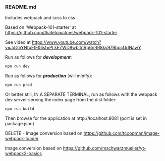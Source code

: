 ### README.md

Includes webpack and scss to css

Based on 'Webpack-101-starter' at https://github.com/Ihatetomatoes/webpack-101-starter

See video at https://www.youtube.com/watch?v=JdGnYNtuEtE&list=PLkEZWD8wbltnRp6nRR8kv97RbpcUdNawY

Run as follows for ***development***:

```javascript
npm run dev
```

Run as follows for ***production*** (will minify):

```javascript
npm run prod
```

Or better still, IN A SEPARATE TERMINAL, run as follows with the webpack dev server serving the index page from the dist folder:

```javascript
npm run build
```

Then browse for the application at http://localhost:8081 (port is set in package.json)

DELETE - Image conversion based on https://github.com/tcoopman/image-webpack-loader

Image conversion based on https://github.com/mschwarzmueller/yt-webpack2-basics

